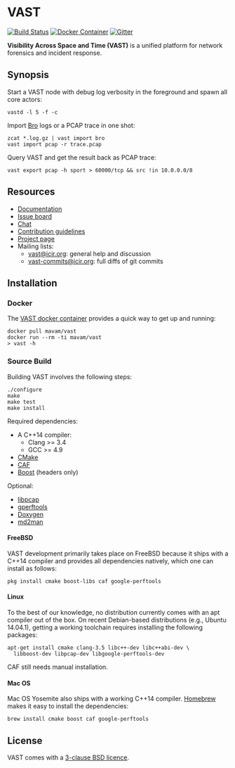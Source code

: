 # VAST

[![Build Status][jenkins-badge]][jenkins-url]
[![Docker Container][docker-badge]][docker-url]
[![Gitter][gitter-badge]](https://gitter.im/mavam/vast)

**Visibility Across Space and Time (VAST)** is a unified platform for network
forensics and incident response.

## Synopsis

Start a VAST node with debug log verbosity in the foreground and spawn all core
actors:

    vastd -l 5 -f -c

Import [Bro](http://www.bro.org) logs or a PCAP trace in one shot:

    zcat *.log.gz | vast import bro
    vast import pcap -r trace.pcap

Query VAST and get the result back as PCAP trace:

    vast export pcap -h sport > 60000/tcp && src !in 10.0.0.0/8

## Resources

- [Documentation](https://github.com/mavam/vast/wiki)
- [Issue board](https://waffle.io/mavam/vast)
- [Chat](https://gitter.im/mavam/vast)
- [Contribution guidelines](CONTRIBUTING.md)
- [Project page](http://www.icir.org/vast)
- Mailing lists:
    - [vast@icir.org][mailing-list]: general help and discussion
    - [vast-commits@icir.org][mailing-list-commits]: full diffs of git commits

## Installation

### Docker

The [VAST docker container](https://registry.hub.docker.com/u/mavam/vast/)
provides a quick way to get up and running:

    docker pull mavam/vast
    docker run --rm -ti mavam/vast
    > vast -h

### Source Build

Building VAST involves the following steps:

    ./configure
    make
    make test
    make install

Required dependencies:

- A C++14 compiler:
  - Clang >= 3.4
  - GCC >= 4.9
- [CMake](http://www.cmake.org)
- [CAF](https://github.com/actor-framework/actor-framework)
- [Boost](http://www.boost.org) (headers only)

Optional:

- [libpcap](http://www.tcpdump.org)
- [gperftools](http://code.google.com/p/google-perftools)
- [Doxygen](http://www.doxygen.org)
- [md2man](https://github.com/sunaku/md2man)

#### FreeBSD

VAST development primarily takes place on FreeBSD because it ships with a C++14
compiler and provides all dependencies natively, which one can install as
follows:

    pkg install cmake boost-libs caf google-perftools

#### Linux

To the best of our knowledge, no distribution currently comes with an apt
compiler out of the box. On recent Debian-based distributions (e.g., Ubuntu
14.04.1), getting a working toolchain requires installing the following
packages:

    apt-get install cmake clang-3.5 libc++-dev libc++abi-dev \
      libboost-dev libpcap-dev libgoogle-perftools-dev

CAF still needs manual installation.

#### Mac OS

Mac OS Yosemite also ships with a working C++14 compiler.
[Homebrew](http://brew.sh) makes it easy to install the dependencies:

    brew install cmake boost caf google-perftools

## License

VAST comes with a [3-clause BSD
licence](https://raw.github.com/mavam/vast/master/COPYING).

[mailing-list]: http://mailman.icsi.berkeley.edu/mailman/listinfo/vast
[mailing-list-commits]: http://mailman.icsi.berkeley.edu/mailman/listinfo/vast-commits
[jenkins-url]: http://mobi39.cpt.haw-hamburg.de/view/VAST%20Build%20Status/
[jenkins-badge]: http://mobi39.cpt.haw-hamburg.de/buildStatus/icon?job=VAST/master%20branch
[gitter-badge]: https://badges.gitter.im/Join%20Chat.svg
[docker-url]: https://quay.io/repository/mavam/vast
[docker-badge]: https://quay.io/repository/mavam/vast/status 
